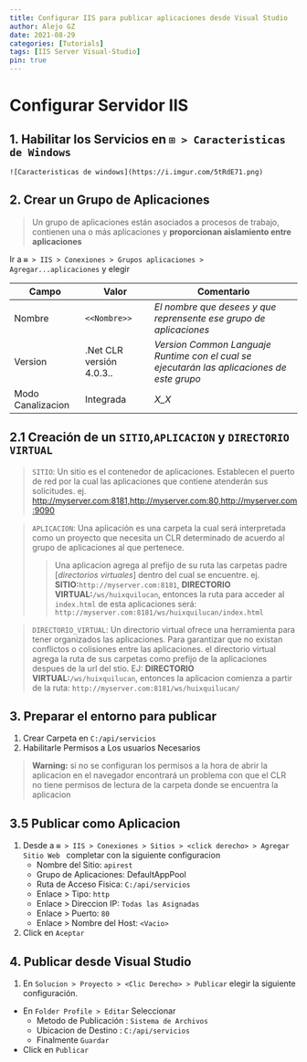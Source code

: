 ```yaml
---
title: Configurar IIS para publicar aplicaciones desde Visual Studio
author: Alejo GZ
date: 2021-08-29
categories: [Tutorials]
tags: [IIS Server Visual-Studio]
pin: true
---
```


# Configurar Servidor IIS
## 1. Habilitar los Servicios en `⊞ > Caracteristicas de Windows`
    
	![Caracteristicas de windows](https://i.imgur.com/5tRdE71.png)
    

## 2. Crear un Grupo de Aplicaciones

> Un grupo de aplicaciones están asociados a procesos de trabajo, contienen una o más aplicaciones y **proporcionan aislamiento entre aplicaciones**

Ir a `⊞ > IIS > Conexiones > Grupos aplicaciones > Agregar...aplicaciones` y elegir

|Campo|Valor|Comentario|
|------|-----|----------|
|Nombre|`<<Nombre>>`|*El nombre que desees y que reprensente ese grupo de aplicaciones*|
|Version|.Net CLR versión 4.0.3..|*Version Common Languaje Runtime con el cual se ejecutarán las aplicaciones de este grupo*|
|Modo Canalizacion|Integrada|*X_X*|

## 2.1 Creación de un `SITIO`,`APLICACION` y `DIRECTORIO VIRTUAL`

> `SITIO`: Un sitio es el contenedor de aplicaciones. Establecen el puerto de red por la cual las aplicaciones que contiene atenderán sus solicitudes. ej. http://myserver.com:8181,http://myserver.com:80,http://myserver.com:9090 

> `APLICACION`: Una aplicación es una carpeta la cual será interpretada como un proyecto que necesita un CLR determinado de acuerdo al grupo de aplicaciones al que pertenece.
> > Una aplicacion agrega al prefijo de su ruta las carpetas padre [*directorios virtuales*] dentro del cual se encuentre. ej. **SITIO:**`http://myserver.com:8181`, **DIRECTORIO VIRTUAL:**`/ws/huixquilucan`, entonces la ruta para acceder al `index.html` de esta aplicaciones será: `http://myserver.com:8181/ws/huixquilucan/index.html`

> `DIRECTORIO_VIRTUAL`:  Un directorio virtual ofrece una herramienta para tener organizados las aplicaciones. Para garantizar que no existan conflictos o colisiones entre las aplicaciones. el directorio virtual agrega la ruta de sus carpetas como prefijo de la aplicaciones despues de la url del stio. EJ: **DIRECTORIO VIRTUAL:**`/ws/huixquilucan`, entonces la aplicacion comienza a partir de la ruta: `http://myserver.com:8181/ws/huixquilucan/`


## 3. Preparar el entorno para publicar
1. Crear Carpeta en `C:/api/servicios`
2. Habilitarle Permisos a Los usuarios Necesarios

> **Warning:** si no se configuran los permisos a la hora de abrir la aplicacion en el navegador encontrará un problema con que el CLR no tiene permisos de lectura de la carpeta donde se encuentra la aplicacion

## 3.5 Publicar como Aplicacion
1. Desde a `⊞ > IIS > Conexiones > Sitios > <click derecho> > Agregar Sitio Web ` completar con la siguiente configuracion
   - Nombre del Sitio: `apirest`
   - Grupo de Aplicaciones: DefaultAppPool
   - Ruta de Acceso Fisica: `C:/api/servicios`
   - Enlace > Tipo: `http`
   - Enlace > Direccion IP: `Todas las Asignadas`
   - Enlace > Puerto: `80`
   - Enlace > Nombre del Host: `<Vacio>`
 2. Click en `Aceptar`
  

## 4. Publicar desde Visual Studio

1. En `Solucion > Proyecto > <Clic Derecho> > Publicar` elegir la siguiente configuración.
* En `Folder Profile > Editar` Seleccionar
  - Metodo de Publicación : `Sistema de Archivos`
  - Ubicacion de Destino : `C:/api/servicios`
  - Finalmente `Guardar`
* Click en `Publicar`
